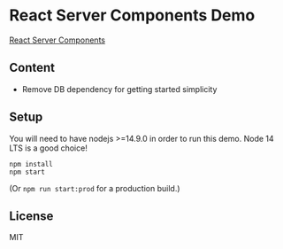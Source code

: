 # React Server Components Demo

[React Server Components](https://reactjs.org/server-components)

## Content

- Remove DB dependency for getting started simplicity

## Setup
You will need to have nodejs >=14.9.0 in order to run this demo. Node 14 LTS is a good choice!

```
npm install
npm start
```

(Or `npm run start:prod` for a production build.)

## License

MIT
